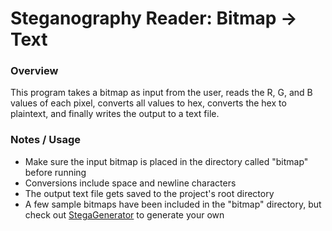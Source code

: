 # Steganography Reader: Bitmap → Text


### Overview
This program takes a bitmap as input from the user, reads the R, G, and B values of each pixel, converts all values to hex, converts the hex to plaintext, and finally writes the output to a text file.


### Notes / Usage
* Make sure the input bitmap is placed in the directory called "bitmap" before running
* Conversions include space and newline characters
* The output text file gets saved to the project's root directory
* A few sample bitmaps have been included in the "bitmap" directory, but check out [StegaGenerator](https://github.com/kabirmadan/StegaGenerator) to generate your own
